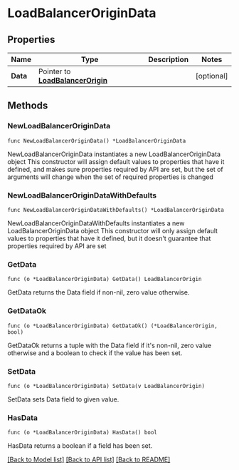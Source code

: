 # LoadBalancerOriginData

## Properties

Name | Type | Description | Notes
------------ | ------------- | ------------- | -------------
**Data** | Pointer to [**LoadBalancerOrigin**](LoadBalancerOrigin.md) |  | [optional] 

## Methods

### NewLoadBalancerOriginData

`func NewLoadBalancerOriginData() *LoadBalancerOriginData`

NewLoadBalancerOriginData instantiates a new LoadBalancerOriginData object
This constructor will assign default values to properties that have it defined,
and makes sure properties required by API are set, but the set of arguments
will change when the set of required properties is changed

### NewLoadBalancerOriginDataWithDefaults

`func NewLoadBalancerOriginDataWithDefaults() *LoadBalancerOriginData`

NewLoadBalancerOriginDataWithDefaults instantiates a new LoadBalancerOriginData object
This constructor will only assign default values to properties that have it defined,
but it doesn't guarantee that properties required by API are set

### GetData

`func (o *LoadBalancerOriginData) GetData() LoadBalancerOrigin`

GetData returns the Data field if non-nil, zero value otherwise.

### GetDataOk

`func (o *LoadBalancerOriginData) GetDataOk() (*LoadBalancerOrigin, bool)`

GetDataOk returns a tuple with the Data field if it's non-nil, zero value otherwise
and a boolean to check if the value has been set.

### SetData

`func (o *LoadBalancerOriginData) SetData(v LoadBalancerOrigin)`

SetData sets Data field to given value.

### HasData

`func (o *LoadBalancerOriginData) HasData() bool`

HasData returns a boolean if a field has been set.


[[Back to Model list]](HOW-TO.md#documentation-for-models) [[Back to API list]](HOW-TO.md#documentation-for-api-endpoints) [[Back to README]](HOW-TO.md)


